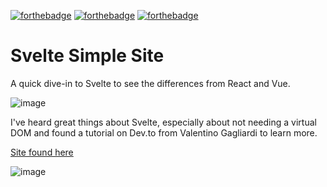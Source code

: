 [![forthebadge](https://forthebadge.com/images/badges/compatibility-betamax.svg)](https://forthebadge.com)
[![forthebadge](https://forthebadge.com/images/badges/approved-by-george-costanza.svg)](https://forthebadge.com)
[![forthebadge](https://forthebadge.com/images/badges/designed-in-etch-a-sketch.svg)](https://forthebadge.com) 

# Svelte Simple Site

A quick dive-in to Svelte to see the differences from React and Vue.  

![image](https://user-images.githubusercontent.com/26236137/68437393-0cc58600-017e-11ea-9af0-0486a39d45f0.png)

I've heard great things about Svelte, especially about not needing a virtual DOM and found a tutorial on Dev.to from Valentino Gagliardi to learn more.

[Site found here](http://svelte-simple-site.surge.sh/ "Svelte Simple Site")

![image](https://user-images.githubusercontent.com/26236137/68437233-9f195a00-017d-11ea-8216-0bd26ca78f45.png)
